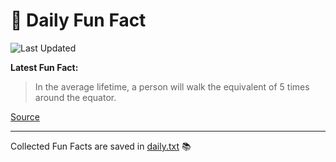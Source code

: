 # 🌟 Daily Fun Fact

![Last Updated](https://img.shields.io/badge/Last_Updated-2025_10_06-blue?style=flat-square)

**Latest Fun Fact:**

> In the average lifetime, a person will walk the equivalent of 5 times around the equator.

[Source](http://www.djtech.net/humor/useless_facts.htm)

---

Collected Fun Facts are saved in [daily.txt](daily.txt) 📚
